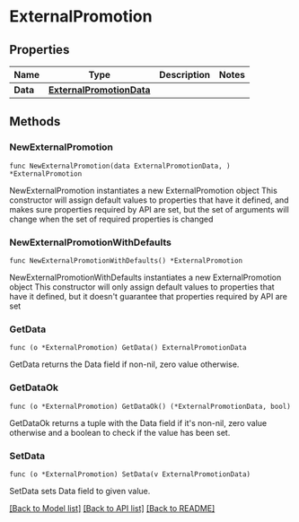 # ExternalPromotion

## Properties

Name | Type | Description | Notes
------------ | ------------- | ------------- | -------------
**Data** | [**ExternalPromotionData**](ExternalPromotionData.md) |  | 

## Methods

### NewExternalPromotion

`func NewExternalPromotion(data ExternalPromotionData, ) *ExternalPromotion`

NewExternalPromotion instantiates a new ExternalPromotion object
This constructor will assign default values to properties that have it defined,
and makes sure properties required by API are set, but the set of arguments
will change when the set of required properties is changed

### NewExternalPromotionWithDefaults

`func NewExternalPromotionWithDefaults() *ExternalPromotion`

NewExternalPromotionWithDefaults instantiates a new ExternalPromotion object
This constructor will only assign default values to properties that have it defined,
but it doesn't guarantee that properties required by API are set

### GetData

`func (o *ExternalPromotion) GetData() ExternalPromotionData`

GetData returns the Data field if non-nil, zero value otherwise.

### GetDataOk

`func (o *ExternalPromotion) GetDataOk() (*ExternalPromotionData, bool)`

GetDataOk returns a tuple with the Data field if it's non-nil, zero value otherwise
and a boolean to check if the value has been set.

### SetData

`func (o *ExternalPromotion) SetData(v ExternalPromotionData)`

SetData sets Data field to given value.



[[Back to Model list]](../README.md#documentation-for-models) [[Back to API list]](../README.md#documentation-for-api-endpoints) [[Back to README]](../README.md)


